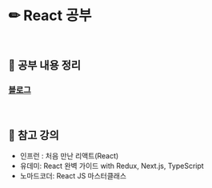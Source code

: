 # ✏ React 공부

<br>

## 📄 공부 내용 정리
### <a href='https://sorrel012.tistory.com/category/%ED%81%B4%EB%9D%BC%EC%9D%B4%EC%96%B8%ED%8A%B8/React'>블로그</a>

<br>

## 📁 참고 강의
- 인프런 : 처음 만난 리액트(React)
- 유데미: React 완벽 가이드 with Redux, Next.js, TypeScript
- 노마드코더: React JS 마스터클래스